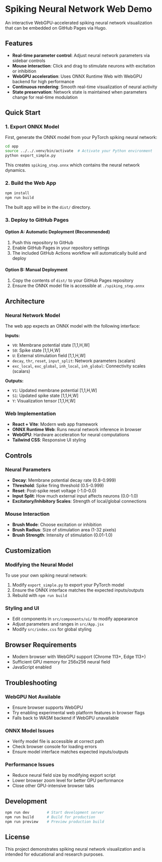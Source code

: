 # Spiking Neural Network Web Demo

An interactive WebGPU-accelerated spiking neural network visualization that can be embedded on GitHub Pages via Hugo.

## Features

- **Real-time parameter control**: Adjust neural network parameters via sidebar controls
- **Mouse interaction**: Click and drag to stimulate neurons with excitation or inhibition
- **WebGPU acceleration**: Uses ONNX Runtime Web with WebGPU backend for high performance
- **Continuous rendering**: Smooth real-time visualization of neural activity
- **State preservation**: Network state is maintained when parameters change for real-time modulation

## Quick Start

### 1. Export ONNX Model

First, generate the ONNX model from your PyTorch spiking neural network:

```bash
cd app
source ../../.venv/bin/activate  # Activate your Python environment
python export_simple.py
```

This creates `spiking_step.onnx` which contains the neural network dynamics.

### 2. Build the Web App

```bash
npm install
npm run build
```

The built app will be in the `dist/` directory.

### 3. Deploy to GitHub Pages

#### Option A: Automatic Deployment (Recommended)

1. Push this repository to GitHub
2. Enable GitHub Pages in your repository settings
3. The included GitHub Actions workflow will automatically build and deploy

#### Option B: Manual Deployment

1. Copy the contents of `dist/` to your GitHub Pages repository
2. Ensure the ONNX model file is accessible at `./spiking_step.onnx`

## Architecture

### Neural Network Model

The web app expects an ONNX model with the following interface:

**Inputs:**
- `V0`: Membrane potential state [1,1,H,W]
- `S0`: Spike state [1,1,H,W]
- `U`: External stimulation field [1,1,H,W]
- `decay`, `thr`, `reset`, `input_split`: Network parameters (scalars)
- `exc_local`, `exc_global`, `inh_local`, `inh_global`: Connectivity scales (scalars)

**Outputs:**
- `V1`: Updated membrane potential [1,1,H,W]
- `S1`: Updated spike state [1,1,H,W]
- `Y`: Visualization tensor [1,1,H,W]

### Web Implementation

- **React + Vite**: Modern web app framework
- **ONNX Runtime Web**: Runs neural network inference in browser
- **WebGPU**: Hardware acceleration for neural computations
- **Tailwind CSS**: Responsive UI styling

## Controls

### Neural Parameters
- **Decay**: Membrane potential decay rate (0.8-0.999)
- **Threshold**: Spike firing threshold (0.5-0.999)
- **Reset**: Post-spike reset voltage (-1.0-0.0)
- **Input Split**: How much external input affects neurons (0.0-1.0)
- **Excitatory/Inhibitory Scales**: Strength of local/global connections

### Mouse Interaction
- **Brush Mode**: Choose excitation or inhibition
- **Brush Radius**: Size of stimulation area (1-32 pixels)
- **Brush Strength**: Intensity of stimulation (0.01-1.0)

## Customization

### Modifying the Neural Model

To use your own spiking neural network:

1. Modify `export_simple.py` to export your PyTorch model
2. Ensure the ONNX interface matches the expected inputs/outputs
3. Rebuild with `npm run build`

### Styling and UI

- Edit components in `src/components/ui/` to modify appearance
- Adjust parameters and ranges in `src/App.jsx`
- Modify `src/index.css` for global styling

## Browser Requirements

- Modern browser with WebGPU support (Chrome 113+, Edge 113+)
- Sufficient GPU memory for 256x256 neural field
- JavaScript enabled

## Troubleshooting

### WebGPU Not Available
- Ensure browser supports WebGPU
- Try enabling experimental web platform features in browser flags
- Falls back to WASM backend if WebGPU unavailable

### ONNX Model Issues
- Verify model file is accessible at correct path
- Check browser console for loading errors
- Ensure model interface matches expected inputs/outputs

### Performance Issues
- Reduce neural field size by modifying export script
- Lower browser zoom level for better GPU performance
- Close other GPU-intensive browser tabs

## Development

```bash
npm run dev        # Start development server
npm run build      # Build for production
npm run preview    # Preview production build
```

## License

This project demonstrates spiking neural network visualization and is intended for educational and research purposes.